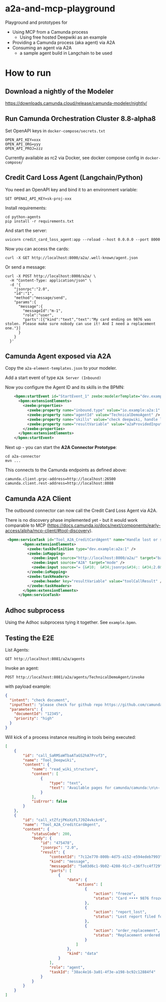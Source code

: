 # a2a-and-mcp-playground

Playground and prototypes for

- Using MCP from a Camunda process
  - Using free hosted Deepwiki as an example
- Providing a Camunda process (aka agent) via A2A
- Consuming an agent via A2A
  - a sample agent build in Langchain to be used


# How to run

## Download a nightly of the Modeler

https://downloads.camunda.cloud/release/camunda-modeler/nightly/

## Run Camunda Orchestration Cluster 8.8-alpha8

Set OpenAPI keys in `docker-compose/secrets.txt`

```properties
OPEN_API_KEY=xxx
OPEN_API_ORG=yyy
OPEN_API_PROJ=zzz
```

Currently available as rc2 via Docker, see docker compose config in `docker-compose/`

## Credit Card Loss Agent (Langchain/Python)

You need an OpenAPI key and bind it to an environment variable:
```shell
SET OPENAI_API_KEY=sk-proj-xxx
```

Install requirements:

```shell
cd python-agents
pip install -r requirements.txt
```

And start the server:

```shell
uvicorn credit_card_loss_agent:app --reload --host 0.0.0.0 --port 8000
```

Now you can access the cards:

```shell
curl -X GET http://localhost:8000/a2a/.well-known/agent.json
```

Or send a message:

```shell
curl -X POST http://localhost:8000/a2a/ \
  -H "Content-Type: application/json" \
  -d '{
    "jsonrpc":"2.0",
    "id":"1",
    "method":"message/send",
    "params":{
      "message":{
        "messageId":"m-1",
        "role":"user",
        "parts":[{"kind":"text","text":"My card ending on 9876 was stolen. Please make sure nobody can use it! And I need a replacement one."}]
      }
    }
  }'
```

## Camunda Agent exposed via A2A

Copy the `a2a-element-templates.json` to your modeler.

Add a start event of type `A2A Server (Inbound)`

Now you configure the Agent ID and its skills in the BPMN:

```xml
    <bpmn:startEvent id="StartEvent_1" zeebe:modelerTemplate="dev.example.a2a.connector.inbound">
      <bpmn:extensionElements>
        <zeebe:properties>
          <zeebe:property name="inbound.type" value="io.example:a2a:1" />
          <zeebe:property name="agentId" value="TechnicalDemoAgent" />
          <zeebe:property name="skills" value="check deepwiki, handle lost or stolen credit cards, ask a human that is around" />
          <zeebe:property name="resultVariable" value="a2aProvidedInput" />
        </zeebe:properties>
      </bpmn:extensionElements>
    </bpmn:startEvent>
```

Next up - you can start the **A2A Connector Prototype**:

```shell
cd a2a-connector
mvn ...
```

This connects to the Camunda endpoints as defined above:

```properties
camunda.client.grpc-address=http://localhost:26500
camunda.client.rest-address=http://localhost:8088
```

## Camunda A2A Client

The outbound connector can now call the Credit Card Loss Agent via A2A.

There is no discovery phase implemented yet - but it would work comparable to MCP (https://docs.camunda.io/docs/next/components/early-access/alpha/mcp-client/#tool-discovery).

```xml
 <bpmn:serviceTask id="Tool_A2A_CreditCardAgent" name="Handle lost or stolen credit cards" zeebe:modelerTemplate="dev.example.a2a.connector.outbound">
        <bpmn:extensionElements>
          <zeebe:taskDefinition type="dev.example:a2a:1" />
          <zeebe:ioMapping>
            <zeebe:input source="http://localhost:8000/a2a/" target="baseUrl" />
            <zeebe:input source="A2A" target="mode" />
            <zeebe:input source="= {&#10;  &#34;jsonrpc&#34;: &#34;2.0&#34;,&#10;  &#34;id&#34;: &#34;475478&#34;,&#10;  &#34;method&#34;: &#34;message/send&#34;,&#10;  &#34;params&#34;: {&#10;    &#34;message&#34;: {&#10;      &#34;messageId&#34;: &#34;m-123&#34;,&#10;      &#34;role&#34;: &#34;user&#34;,&#10;      &#34;parts&#34;: [&#10;        { &#34;text&#34;: &#34;My card ending on 9876 was stolen. Please make sure nobody can use it! And I need a replacement one.&#34; }&#10;      ]&#10;    }&#10;  }&#10;}" target="a2aPayload" />
          </zeebe:ioMapping>
          <zeebe:taskHeaders>
            <zeebe:header key="resultVariable" value="toolCallResult" />
          </zeebe:taskHeaders>
        </bpmn:extensionElements>
      </bpmn:serviceTask>
```

## Adhoc subprocess 

Using the Adhoc subprocess tying it together. See `example.bpmn`.

## Testing the E2E

List Agents:

`GET http://localhost:8081/a2a/agents`

Invoke an agent:

`POST http://localhost:8081/a2a/agents/TechnicalDemoAgent/invoke`

with payload example:

```json
{
  "intent": "check document",
  "inputText": "please check for github repo https://github.com/camunda/camunda, report my credt card 5664 as stolen for quick replacement, and possibly store a file somewhere",
  "parameters": {
    "documentId": "12345",
    "priority": "high"
  }
}
```

Will kick of a process instance resulting in tools being executed:

```json
[
    {
        "id": "call_SaRMSaWTbaATaGS2hA7Prvf3",
        "name": "Tool_Deepwiki",
        "content": {
            "name": "read_wiki_structure",
            "content": [
                {
                    "type": "text",
                    "text": "Available pages for camunda/camunda:\n\n- 1 Platform Overview\n- 2 Core Components\n - 2.1 Zeebe Workflow Engine\n - 2.2 Operate\n - 2.3 Tasklist\n - 2.4 Optimize\n - 2.5 Identity\n- 3 Data Architecture\n - 3.1 Exporter Architecture\n - 3.2 Process Instance Migration\n- 4 REST API\n- 5 Client Libraries\n - 5.1 Java Client\n - 5.2 Frontend Architecture\n- 6 Deployment and Operations\n - 6.1 Configuration\n - 6.2 Monitoring and Health\n- 7 Development and CI/CD\n - 7.1 Build System\n - 7.2 CI/CD Pipelines\n - 7.3 Docker and Containerization\n - 7.4 Preview Environments\n- 8 Contributing"
                }
            ],
            "isError": false
        }
    },
    {
        "id": "call_xtZfzjPKoXzFL7J9Z4vkckr6",
        "name": "Tool_A2A_CreditCardAgent",
        "content": {
            "statusCode": 200,
            "body": {
                "id": "475478",
                "jsonrpc": "2.0",
                "result": {
                    "contextId": "7c12e770-800b-4d75-a152-e594edeb7993",
                    "kind": "message",
                    "messageId": "5a03d6c1-9b02-4208-91c7-c36f7cc4f729",
                    "parts": [
                        {
                            "data": {
                                "actions": [
                                    {
                                        "action": "freeze",
                                        "status": "Card •••• 9876 frozen."
                                    },
                                    {
                                        "action": "report_lost",
                                        "status": "Lost report filed for card •••• 9876."
                                    },
                                    {
                                        "action": "order_replacement",
                                        "status": "Replacement ordered for •••• 9876 via express."
                                    }
                                ]
                            },
                            "kind": "data"
                        }
                    ],
                    "role": "agent",
                    "taskId": "38ac4e16-3a01-4f3e-a198-bc92c12884f4"
                }
            }
        }
    }
]
```